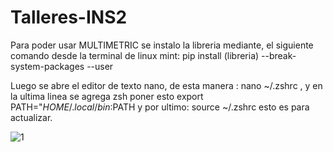 # Talleres-INS2


Para poder usar MULTIMETRIC se instalo la libreria mediante, el siguiente comando desde la terminal de linux mint: pip install (libreria) --break-system-packages --user

Luego se abre el editor de texto nano, de esta manera : nano ~/.zshrc ,  y en la ultima linea se agrega zsh poner esto export PATH="$HOME/.local/bin:$PATH
y por ultimo:
source ~/.zshrc esto es para actualizar.

![1](/home/Imagenes/1.png)
